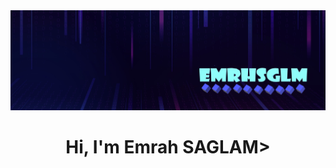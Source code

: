 <img src="https://github.com/EmrhSGLM/EmrhSGLM/blob/main/github.jpg?raw=true">

<h1 align="center">Hi, I'm Emrah SAGLAM>
